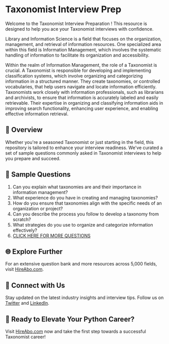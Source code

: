 # Taxonomist Interview Prep

Welcome to the Taxonomist Interview Preparation ! This resource is designed to help you ace your Taxonomist interviews with confidence.

Library and Information Science is a field that focuses on the organization, management, and retrieval of information resources. One specialized area within this field is Information Management, which involves the systematic handling of information to facilitate its organization and accessibility. 

Within the realm of Information Management, the role of a Taxonomist is crucial. A Taxonomist is responsible for developing and implementing classification systems, which involve organizing and categorizing information in a structured manner. They create taxonomies, or controlled vocabularies, that help users navigate and locate information efficiently. Taxonomists work closely with information professionals, such as librarians and archivists, to ensure that information is accurately labeled and easily retrievable. Their expertise in organizing and classifying information aids in improving search functionality, enhancing user experience, and enabling effective information retrieval.

## 🚀 Overview

Whether you're a seasoned Taxonomist or just starting in the field, this repository is tailored to enhance your interview readiness. We've curated a set of sample questions commonly asked in Taxonomist interviews to help you prepare and succeed.

## 📝 Sample Questions

1. Can you explain what taxonomies are and their importance in information management?
2. What experience do you have in creating and managing taxonomies?
3. How do you ensure that taxonomies align with the specific needs of an organization or project?
4. Can you describe the process you follow to develop a taxonomy from scratch?
5. What strategies do you use to organize and categorize information effectively?
6. [CLICK HERE FOR MORE QUESTIONS](https://hireabo.com/job/18_1_7/Taxonomist)

## 🌐 Explore Further

For an extensive question bank and more resources across 5,000 fields, visit [HireAbo.com](https://www.hireabo.com).

## 📱 Connect with Us

Stay updated on the latest industry insights and interview tips. Follow us on [Twitter](https://twitter.com/hireabo) and [LinkedIn](https://www.linkedin.com/in/hire-abo-3609972a8/).

## 🚀 Ready to Elevate Your Python Career?

Visit [HireAbo.com](https://www.hireabo.com) now and take the first step towards a successful Taxonomist career!